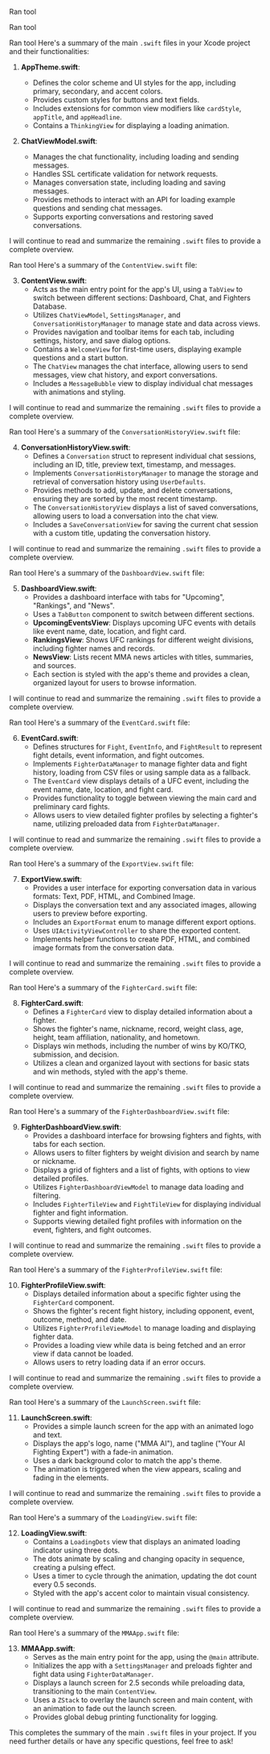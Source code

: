 
Ran tool

Ran tool

Ran tool
Here's a summary of the main `.swift` files in your Xcode project and their functionalities:

1. **AppTheme.swift**:
   - Defines the color scheme and UI styles for the app, including primary, secondary, and accent colors.
   - Provides custom styles for buttons and text fields.
   - Includes extensions for common view modifiers like `cardStyle`, `appTitle`, and `appHeadline`.
   - Contains a `ThinkingView` for displaying a loading animation.

2. **ChatViewModel.swift**:
   - Manages the chat functionality, including loading and sending messages.
   - Handles SSL certificate validation for network requests.
   - Manages conversation state, including loading and saving messages.
   - Provides methods to interact with an API for loading example questions and sending chat messages.
   - Supports exporting conversations and restoring saved conversations.

I will continue to read and summarize the remaining `.swift` files to provide a complete overview.

Ran tool
Here's a summary of the `ContentView.swift` file:

3. **ContentView.swift**:
   - Acts as the main entry point for the app's UI, using a `TabView` to switch between different sections: Dashboard, Chat, and Fighters Database.
   - Utilizes `ChatViewModel`, `SettingsManager`, and `ConversationHistoryManager` to manage state and data across views.
   - Provides navigation and toolbar items for each tab, including settings, history, and save dialog options.
   - Contains a `WelcomeView` for first-time users, displaying example questions and a start button.
   - The `ChatView` manages the chat interface, allowing users to send messages, view chat history, and export conversations.
   - Includes a `MessageBubble` view to display individual chat messages with animations and styling.

I will continue to read and summarize the remaining `.swift` files to provide a complete overview.

Ran tool
Here's a summary of the `ConversationHistoryView.swift` file:

4. **ConversationHistoryView.swift**:
   - Defines a `Conversation` struct to represent individual chat sessions, including an ID, title, preview text, timestamp, and messages.
   - Implements `ConversationHistoryManager` to manage the storage and retrieval of conversation history using `UserDefaults`.
   - Provides methods to add, update, and delete conversations, ensuring they are sorted by the most recent timestamp.
   - The `ConversationHistoryView` displays a list of saved conversations, allowing users to load a conversation into the chat view.
   - Includes a `SaveConversationView` for saving the current chat session with a custom title, updating the conversation history.

I will continue to read and summarize the remaining `.swift` files to provide a complete overview.

Ran tool
Here's a summary of the `DashboardView.swift` file:

5. **DashboardView.swift**:
   - Provides a dashboard interface with tabs for "Upcoming", "Rankings", and "News".
   - Uses a `TabButton` component to switch between different sections.
   - **UpcomingEventsView**: Displays upcoming UFC events with details like event name, date, location, and fight card.
   - **RankingsView**: Shows UFC rankings for different weight divisions, including fighter names and records.
   - **NewsView**: Lists recent MMA news articles with titles, summaries, and sources.
   - Each section is styled with the app's theme and provides a clean, organized layout for users to browse information.

I will continue to read and summarize the remaining `.swift` files to provide a complete overview.

Ran tool
Here's a summary of the `EventCard.swift` file:

6. **EventCard.swift**:
   - Defines structures for `Fight`, `EventInfo`, and `FightResult` to represent fight details, event information, and fight outcomes.
   - Implements `FighterDataManager` to manage fighter data and fight history, loading from CSV files or using sample data as a fallback.
   - The `EventCard` view displays details of a UFC event, including the event name, date, location, and fight card.
   - Provides functionality to toggle between viewing the main card and preliminary card fights.
   - Allows users to view detailed fighter profiles by selecting a fighter's name, utilizing preloaded data from `FighterDataManager`.

I will continue to read and summarize the remaining `.swift` files to provide a complete overview.

Ran tool
Here's a summary of the `ExportView.swift` file:

7. **ExportView.swift**:
   - Provides a user interface for exporting conversation data in various formats: Text, PDF, HTML, and Combined Image.
   - Displays the conversation text and any associated images, allowing users to preview before exporting.
   - Includes an `ExportFormat` enum to manage different export options.
   - Uses `UIActivityViewController` to share the exported content.
   - Implements helper functions to create PDF, HTML, and combined image formats from the conversation data.

I will continue to read and summarize the remaining `.swift` files to provide a complete overview.

Ran tool
Here's a summary of the `FighterCard.swift` file:

8. **FighterCard.swift**:
   - Defines a `FighterCard` view to display detailed information about a fighter.
   - Shows the fighter's name, nickname, record, weight class, age, height, team affiliation, nationality, and hometown.
   - Displays win methods, including the number of wins by KO/TKO, submission, and decision.
   - Utilizes a clean and organized layout with sections for basic stats and win methods, styled with the app's theme.

I will continue to read and summarize the remaining `.swift` files to provide a complete overview.

Ran tool
Here's a summary of the `FighterDashboardView.swift` file:

9. **FighterDashboardView.swift**:
   - Provides a dashboard interface for browsing fighters and fights, with tabs for each section.
   - Allows users to filter fighters by weight division and search by name or nickname.
   - Displays a grid of fighters and a list of fights, with options to view detailed profiles.
   - Utilizes `FighterDashboardViewModel` to manage data loading and filtering.
   - Includes `FighterTileView` and `FightTileView` for displaying individual fighter and fight information.
   - Supports viewing detailed fight profiles with information on the event, fighters, and fight outcomes.

I will continue to read and summarize the remaining `.swift` files to provide a complete overview.

Ran tool
Here's a summary of the `FighterProfileView.swift` file:

10. **FighterProfileView.swift**:
    - Displays detailed information about a specific fighter using the `FighterCard` component.
    - Shows the fighter's recent fight history, including opponent, event, outcome, method, and date.
    - Utilizes `FighterProfileViewModel` to manage loading and displaying fighter data.
    - Provides a loading view while data is being fetched and an error view if data cannot be loaded.
    - Allows users to retry loading data if an error occurs.

I will continue to read and summarize the remaining `.swift` files to provide a complete overview.

Ran tool
Here's a summary of the `LaunchScreen.swift` file:

11. **LaunchScreen.swift**:
    - Provides a simple launch screen for the app with an animated logo and text.
    - Displays the app's logo, name ("MMA AI"), and tagline ("Your AI Fighting Expert") with a fade-in animation.
    - Uses a dark background color to match the app's theme.
    - The animation is triggered when the view appears, scaling and fading in the elements.

I will continue to read and summarize the remaining `.swift` files to provide a complete overview.

Ran tool
Here's a summary of the `LoadingView.swift` file:

12. **LoadingView.swift**:
    - Contains a `LoadingDots` view that displays an animated loading indicator using three dots.
    - The dots animate by scaling and changing opacity in sequence, creating a pulsing effect.
    - Uses a timer to cycle through the animation, updating the dot count every 0.5 seconds.
    - Styled with the app's accent color to maintain visual consistency.

I will continue to read and summarize the remaining `.swift` files to provide a complete overview.

Ran tool
Here's a summary of the `MMAApp.swift` file:

13. **MMAApp.swift**:
    - Serves as the main entry point for the app, using the `@main` attribute.
    - Initializes the app with a `SettingsManager` and preloads fighter and fight data using `FighterDataManager`.
    - Displays a launch screen for 2.5 seconds while preloading data, transitioning to the main `ContentView`.
    - Uses a `ZStack` to overlay the launch screen and main content, with an animation to fade out the launch screen.
    - Provides global debug printing functionality for logging.

This completes the summary of the main `.swift` files in your project. If you need further details or have any specific questions, feel free to ask!

